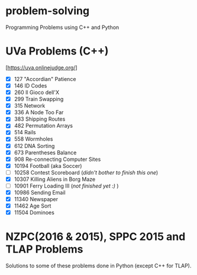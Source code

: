 # problem-solving
Programming Problems using C++ and Python
# UVa Problems (C++)
[https://uva.onlinejudge.org/]
- [x] 127 "Accordian" Patience
- [x] 146 ID Codes
- [x] 260 Il Gioco dell'X
- [x] 299 Train Swapping
- [x] 315 Network
- [x] 336 A Node Too Far
- [x] 383 Shipping Routes
- [x] 482 Permutation Arrays
- [x] 514 Rails
- [x] 558 Wormholes
- [x] 612 DNA Sorting
- [x] 673 Parentheses Balance
- [x] 908 Re-connecting Computer Sites
- [x] 10194 Football (aka Soccer)
- [ ] 10258 Contest Scoreboard (<i>didn't bother to finish this one</i>)
- [x] 10307 Killing Aliens in Borg Maze
- [ ] 10901 Ferry Loading III (<i>not finished yet :) </i>)
- [x] 10986 Sending Email
- [x] 11340 Newspaper
- [x] 11462 Age Sort
- [x] 11504 Dominoes

# NZPC(2016 & 2015), SPPC 2015 and TLAP Problems 
Solutions to some of these problems done in Python (except C++ for TLAP).
